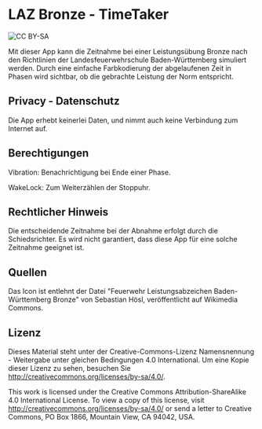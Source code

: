 
# LAZ Bronze - TimeTaker
![CC BY-SA](https://img.shields.io/badge/license-CC_BY--SA-green.png)

Mit dieser App kann die Zeitnahme bei einer Leistungsübung Bronze nach den
Richtlinien der Landesfeuerwehrschule Baden-Württemberg simuliert werden.
Durch eine einfache Farbkodierung der abgelaufenen Zeit in Phasen wird
sichtbar, ob die gebrachte Leistung der Norm entspricht.

## Privacy - Datenschutz

Die App erhebt keinerlei Daten, und nimmt auch keine Verbindung zum Internet
auf.

## Berechtigungen

Vibration: Benachrichtigung bei Ende einer Phase.

WakeLock: Zum Weiterzählen der Stoppuhr.

## Rechtlicher Hinweis

Die entscheidende Zeitnahme bei der Abnahme erfolgt durch die Schiedsrichter.
Es wird nicht garantiert, dass diese App für eine solche Zeitnahme geeignet
ist.

## Quellen

Das Icon ist entlehnt der Datei "Feuerwehr Leistungsabzeichen Baden-Württemberg
Bronze" von Sebastian Hösl, veröffentlicht auf Wikimedia Commons.

## Lizenz

Dieses Material steht unter der Creative-Commons-Lizenz Namensnennung -
Weitergabe unter gleichen Bedingungen 4.0 International. Um eine Kopie dieser
Lizenz zu sehen, besuchen Sie http://creativecommons.org/licenses/by-sa/4.0/.

This work is licensed under the Creative Commons Attribution-ShareAlike 4.0
International License. To view a copy of this license, visit
http://creativecommons.org/licenses/by-sa/4.0/ or send a letter to Creative
Commons, PO Box 1866, Mountain View, CA 94042, USA.

